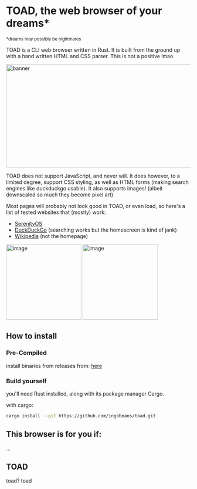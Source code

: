# TOAD, the web browser of your dreams*
<sup>*dreams may possibly be nightmares</sup>

TOAD is a CLI web browser written in Rust. It is built from the ground up with a hand written HTML and CSS parser. This is not a positive lmao

<img width="956" height="281" alt="banner" src="https://github.com/user-attachments/assets/62c67377-f0ff-4fcd-b951-bf644861f79c" />

TOAD does not support JavaScript, and never will. It does however, to a limited degree, support CSS styling, as well as HTML forms (making search engines like duckduckgo usable). It also supports images! (albeit downscaled so much they become pixel art)

Most pages will probably not look good in TOAD, or even load, so here's a list of tested websites that (mostly) work:
- [SerenityOS](https://serenityos.org/)
- [DuckDuckGo](https://html.duckduckgo.com/html/) (searching works but the homescreen is kind of jank)
- [Wikipedia](https://en.wikipedia.org/wiki/%22Hello,_World!%22_program) (not the homepage)

<img height="205" alt="image" src="https://github.com/user-attachments/assets/46570d33-2d73-46bf-93d4-c2f3d280adbd" />
<img height="205" alt="image" src="https://github.com/user-attachments/assets/bc3b8000-1d30-4437-b428-4f64357783d2" />



## How to install

### Pre-Compiled
install binaries from releases from: [here](https://github.com/ingobeans/toad/releases)

### Build yourself
you'll need Rust installed, along with its package manager Cargo.

with cargo:
```bash
cargo install --git https://github.com/ingobeans/toad.git
```

## This browser is for you if:
...
## TOAD
toad? toad
